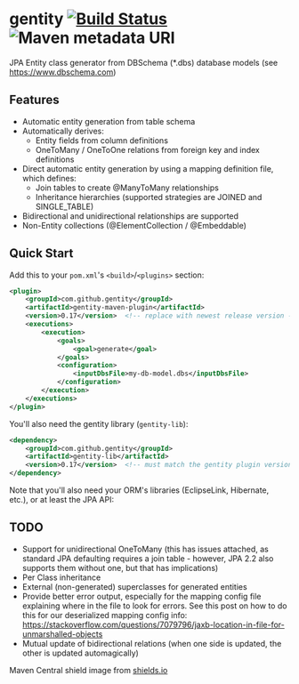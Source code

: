 # gentity [![Build Status](https://travis-ci.org/gentity/gentity.svg?branch=master)](https://travis-ci.org/gentity/gentity) ![Maven metadata URI](https://img.shields.io/maven-metadata/v/http/central.maven.org/maven2/com/github/gentity/gentity-maven-plugin/maven-metadata.xml.svg)
JPA Entity class generator from DBSchema (*.dbs) database models (see https://www.dbschema.com)

## Features
* Automatic entity generation from table schema
* Automatically derives:
  - Entity fields from column definitions
  - OneToMany / OneToOne relations from foreign key and index definitions
* Direct automatic entity generation by using a mapping definition file, which
defines:
  - Join tables to create @ManyToMany relationships
  - Inheritance hierarchies (supported strategies are JOINED and SINGLE_TABLE)
* Bidirectional and unidirectional relationships are supported
* Non-Entity collections (@ElementCollection / @Embeddable)

## Quick Start

Add this to your `pom.xml`'s `<build>`/`<plugins>` section:

```xml
<plugin>
    <groupId>com.github.gentity</groupId>
    <artifactId>gentity-maven-plugin</artifactId>
    <version>0.17</version>  <!-- replace with newest release version -->
    <executions>
        <execution>
            <goals>
                <goal>generate</goal>
            </goals>
            <configuration>
                <inputDbsFile>my-db-model.dbs</inputDbsFile>
            </configuration>
        </execution>
    </executions>
</plugin>
```

You'll also need the gentity library (`gentity-lib`):

```xml
<dependency>
    <groupId>com.github.gentity</groupId>
    <artifactId>gentity-lib</artifactId>
    <version>0.17</version>  <!-- must match the gentity plugin version -->
</dependency>
```

Note that you'll also need your ORM's libraries (EclipseLink, Hibernate, etc.), or at least the JPA API:

## TODO

* Support for unidirectional OneToMany (this has issues attached, as standard
  JPA defaulting requires a join table - however, JPA 2.2 also supports them
  without one, but that has implications)
* Per Class inheritance
* External (non-generated) superclasses for generated entities
* Provide better error output, especially for the mapping config file explaining
  where in the file to look for errors. See this post on how to do this for
  our deserialized mapping config info:
  https://stackoverflow.com/questions/7079796/jaxb-location-in-file-for-unmarshalled-objects
* Mutual update of bidirectional relations (when one side is updated, the other is updated automagically)

Maven Central shield image from [shields.io](https://shields.io/)

